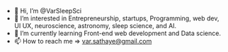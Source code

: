 - 👋 Hi, I’m @VarSleepSci
- 👀 I’m interested in Entrepreneurship, startups, Programming, web dev, UI UX, neuroscience, astronomy, sleep science, and AI.
- 🌱 I’m currently learning Front-end web development and Data science.
- 📫 How to reach me => var.sathaye@gmail.com

<!---
VarSleepSci/VarSleepSci is a ✨ special ✨ repository because its `README.md` (this file) appears on your GitHub profile.
You can click the Preview link to take a look at your changes.
--->

